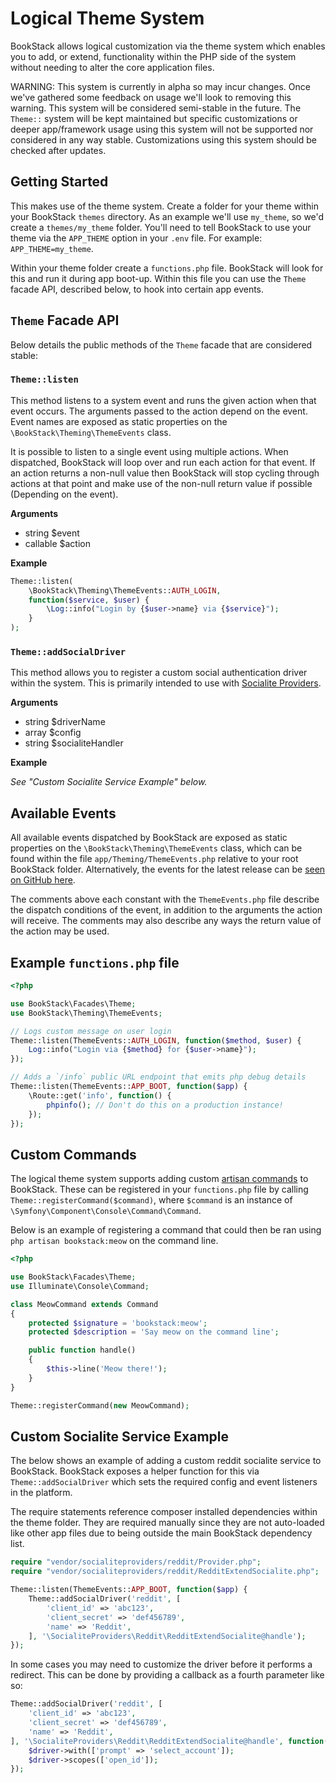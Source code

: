 # Logical Theme System

BookStack allows logical customization via the theme system which enables you to add, or extend, functionality within the PHP side of the system without needing to alter the core application files.

WARNING: This system is currently in alpha so may incur changes. Once we've gathered some feedback on usage we'll look to removing this warning. This system will be considered semi-stable in the future. The `Theme::` system will be kept maintained but specific customizations or deeper app/framework usage using this system will not be supported nor considered in any way stable. Customizations using this system should be checked after updates.

## Getting Started

This makes use of the theme system. Create a folder for your theme within your BookStack `themes` directory. As an example we'll use `my_theme`, so we'd create a `themes/my_theme` folder.
You'll need to tell BookStack to use your theme via the `APP_THEME` option in your `.env` file. For example: `APP_THEME=my_theme`.

Within your theme folder create a `functions.php` file. BookStack will look for this and run it during app boot-up. Within this file you can use the `Theme` facade API, described below, to hook into certain app events.

## `Theme` Facade API

Below details the public methods of the `Theme` facade that are considered stable:

### `Theme::listen`

This method listens to a system event and runs the given action when that event occurs. The arguments passed to the action depend on the event. Event names are exposed as static properties on the `\BookStack\Theming\ThemeEvents` class. 

It is possible to listen to a single event using multiple actions. When dispatched, BookStack will loop over and run each action for that event.
If an action returns a non-null value then BookStack will stop cycling through actions at that point and make use of the non-null return value if possible (Depending on the event).

**Arguments**
- string $event
- callable $action

**Example**

```php
Theme::listen(
    \BookStack\Theming\ThemeEvents::AUTH_LOGIN,
    function($service, $user) {
        \Log::info("Login by {$user->name} via {$service}");
    }
);
```

### `Theme::addSocialDriver`

This method allows you to register a custom social authentication driver within the system. This is primarily intended to use with [Socialite Providers](https://socialiteproviders.com/).

**Arguments**
- string $driverName
- array $config
- string $socialiteHandler

**Example**

*See "Custom Socialite Service Example" below.*

## Available Events

All available events dispatched by BookStack are exposed as static properties on the `\BookStack\Theming\ThemeEvents` class, which can be found within the file `app/Theming/ThemeEvents.php` relative to your root BookStack folder. Alternatively, the events for the latest release can be [seen on GitHub here](https://github.com/BookStackApp/BookStack/blob/release/app/Theming/ThemeEvents.php).

The comments above each constant with the `ThemeEvents.php` file describe the dispatch conditions of the event, in addition to the arguments the action will receive. The comments may also describe any ways the return value of the action may be used. 

## Example `functions.php` file

```php
<?php

use BookStack\Facades\Theme;
use BookStack\Theming\ThemeEvents;

// Logs custom message on user login
Theme::listen(ThemeEvents::AUTH_LOGIN, function($method, $user) {
    Log::info("Login via {$method} for {$user->name}");
});

// Adds a `/info` public URL endpoint that emits php debug details
Theme::listen(ThemeEvents::APP_BOOT, function($app) {
    \Route::get('info', function() {
        phpinfo(); // Don't do this on a production instance!
    });
});
```

## Custom Commands

The logical theme system supports adding custom [artisan commands](https://laravel.com/docs/8.x/artisan) to BookStack. These can be registered in your `functions.php` file by calling `Theme::registerCommand($command)`, where `$command` is an instance of `\Symfony\Component\Console\Command\Command`. 

Below is an example of registering a command that could then be ran using `php artisan bookstack:meow` on the command line.

```php
<?php

use BookStack\Facades\Theme;
use Illuminate\Console\Command;

class MeowCommand extends Command
{
    protected $signature = 'bookstack:meow';
    protected $description = 'Say meow on the command line';

    public function handle()
    {
        $this->line('Meow there!');
    }
}

Theme::registerCommand(new MeowCommand);
```

## Custom Socialite Service Example

The below shows an example of adding a custom reddit socialite service to BookStack. 
BookStack exposes a helper function for this via `Theme::addSocialDriver` which sets the required config and event listeners in the platform.

The require statements reference composer installed dependencies within the theme folder. They are required manually since they are not auto-loaded like other app files due to being outside the main BookStack dependency list. 

```php
require "vendor/socialiteproviders/reddit/Provider.php";
require "vendor/socialiteproviders/reddit/RedditExtendSocialite.php";

Theme::listen(ThemeEvents::APP_BOOT, function($app) {
    Theme::addSocialDriver('reddit', [
        'client_id' => 'abc123',
        'client_secret' => 'def456789',
        'name' => 'Reddit',
    ], '\SocialiteProviders\Reddit\RedditExtendSocialite@handle');
});
```

In some cases you may need to customize the driver before it performs a redirect. 
This can be done by providing a callback as a fourth parameter like so:

```php
Theme::addSocialDriver('reddit', [
    'client_id' => 'abc123',
    'client_secret' => 'def456789',
    'name' => 'Reddit',
], '\SocialiteProviders\Reddit\RedditExtendSocialite@handle', function($driver) {
    $driver->with(['prompt' => 'select_account']);
    $driver->scopes(['open_id']);
});
```